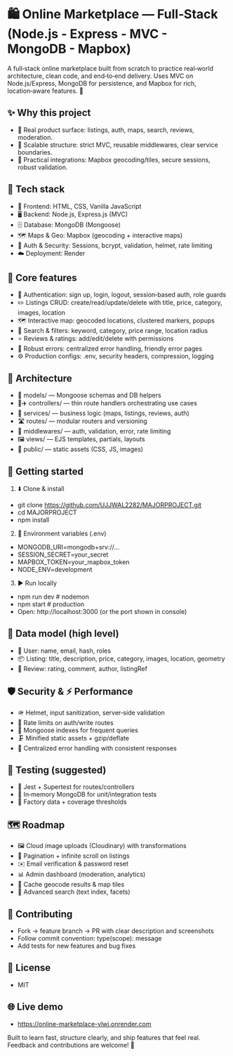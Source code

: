 # 🛍️ Online Marketplace — Full‑Stack (Node.js -  Express -  MVC -  MongoDB -  Mapbox)

A full‑stack online marketplace built from scratch to practice real‑world architecture, clean code, and end‑to‑end delivery. Uses MVC on Node.js/Express, MongoDB for persistence, and Mapbox for rich, location‑aware features. 🚀

## ✨ Why this project
- 🧩 Real product surface: listings, auth, maps, search, reviews, moderation.  
- 🧱 Scalable structure: strict MVC, reusable middlewares, clear service boundaries.  
- 🧭 Practical integrations: Mapbox geocoding/tiles, secure sessions, robust validation.  

## 🧰 Tech stack
- 🎨 Frontend: HTML, CSS, Vanilla JavaScript  
- 🖥️ Backend: Node.js, Express.js (MVC)  
- 🗄️ Database: MongoDB (Mongoose)  
- 🗺️ Maps & Geo: Mapbox (geocoding + interactive maps)  
- 🔐 Auth & Security: Sessions, bcrypt, validation, helmet, rate limiting  
- ☁️ Deployment: Render  

## 🔑 Core features
- 👤 Authentication: sign up, login, logout, session‑based auth, role guards  
- ✏️ Listings CRUD: create/read/update/delete with title, price, category, images, location  
- 🗺️ Interactive map: geocoded locations, clustered markers, popups  
- 🔎 Search & filters: keyword, category, price range, location radius  
- ⭐ Reviews & ratings: add/edit/delete with permissions  
- 🧯 Robust errors: centralized error handling, friendly error pages  
- ⚙️ Production configs: .env, security headers, compression, logging  

## 🧱 Architecture
- 📁 models/ — Mongoose schemas and DB helpers  
- 🧑✈️ controllers/ — thin route handlers orchestrating use cases  
- 🧠 services/ — business logic (maps, listings, reviews, auth)  
- 🛣️ routes/ — modular routers and versioning  
- 🧰 middlewares/ — auth, validation, error, rate limiting  
- 🖼️ views/ — EJS templates, partials, layouts  
- 🧵 public/ — static assets (CSS, JS, images)  

## 🚀 Getting started
1) ⬇️ Clone & install  
- git clone https://github.com/UJJWAL2282/MAJORPROJECT.git  
- cd MAJORPROJECT  
- npm install  

2) 🔐 Environment variables (.env)  
- MONGODB_URI=mongodb+srv://…  
- SESSION_SECRET=your_secret  
- MAPBOX_TOKEN=your_mapbox_token  
- NODE_ENV=development  

3) ▶️ Run locally  
- npm run dev  # nodemon  
- npm start    # production  
- Open: http://localhost:3000 (or the port shown in console)  

## 🧾 Data model (high level)
- 👤 User: name, email, hash, roles  
- 📦 Listing: title, description, price, category, images, location, geometry  
- 📝 Review: rating, comment, author, listingRef  

## 🛡️ Security & ⚡ Performance
- 🪖 Helmet, input sanitization, server‑side validation  
- 🚦 Rate limits on auth/write routes  
- 🧭 Mongoose indexes for frequent queries  
- 🗜️ Minified static assets + gzip/deflate  
- 🧩 Centralized error handling with consistent responses  

## 🧪 Testing (suggested)
- 🧰 Jest + Supertest for routes/controllers  
- 🧪 In‑memory MongoDB for unit/integration tests  
- 🧱 Factory data + coverage thresholds  

## 🗺️ Roadmap
- 🖼️ Cloud image uploads (Cloudinary) with transformations  
- 🔁 Pagination + infinite scroll on listings  
- ✉️ Email verification & password reset  
- 📊 Admin dashboard (moderation, analytics)  
- 🧮 Cache geocode results & map tiles  
- 🧠 Advanced search (text index, facets)  

## 🤝 Contributing
- Fork → feature branch → PR with clear description and screenshots  
- Follow commit convention: type(scope): message  
- Add tests for new features and bug fixes  

## 📄 License
- MIT  

## 🌐 Live demo
- https://online-marketplace-vlwj.onrender.com  

Built to learn fast, structure clearly, and ship features that feel real. Feedback and contributions are welcome! 🙌
